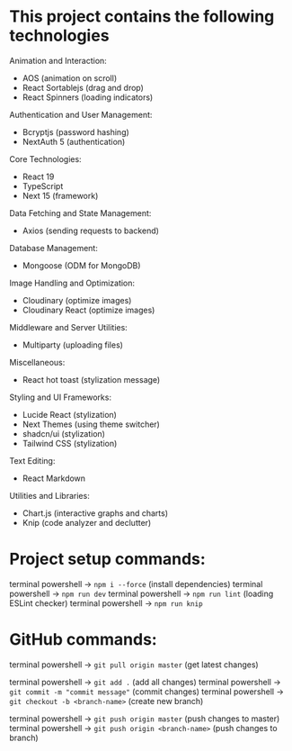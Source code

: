 # This project contains the following technologies

Animation and Interaction:
- AOS (animation on scroll)
- React Sortablejs (drag and drop)
- React Spinners (loading indicators)

Authentication and User Management:
- Bcryptjs (password hashing)
- NextAuth 5 (authentication)

Core Technologies:
- React 19
- TypeScript
- Next 15 (framework)

Data Fetching and State Management:
- Axios (sending requests to backend)

Database Management:
- Mongoose (ODM for MongoDB)

Image Handling and Optimization:
- Cloudinary (optimize images)
- Cloudinary React (optimize images)

Middleware and Server Utilities:
- Multiparty (uploading files)

Miscellaneous:
- React hot toast (stylization message)

Styling and UI Frameworks:
- Lucide React (stylization)
- Next Themes (using theme switcher)
- shadcn/ui (stylization)
- Tailwind CSS (stylization)

Text Editing:
- React Markdown

Utilities and Libraries:
- Chart.js (interactive graphs and charts)
- Knip (code analyzer and declutter)

# Project setup commands:
terminal powershell -> `npm i --force` (install dependencies)
terminal powershell -> `npm run dev`
terminal powershell -> `npm run lint` (loading ESLint checker)
terminal powershell -> `npm run knip`

# GitHub commands:
terminal powershell -> `git pull origin master` (get latest changes)

terminal powershell -> `git add .` (add all changes)
terminal powershell -> `git commit -m "commit message"` (commit changes)
terminal powershell -> `git checkout -b <branch-name>` (create new branch)

terminal powershell -> `git push origin master` (push changes to master)
terminal powershell -> `git push origin <branch-name>` (push changes to branch)